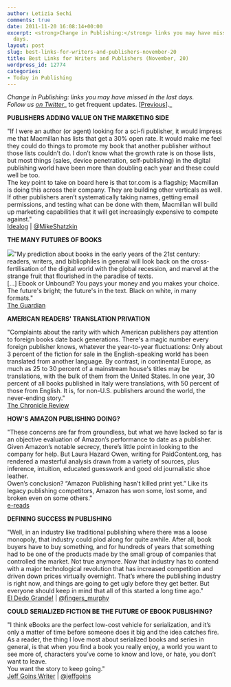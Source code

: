 ```yaml
---
author: Letizia Sechi
comments: true
date: 2011-11-20 16:08:14+00:00
excerpt: <strong>Change in Publishing:</strong> links you may have missed in the last
  days.
layout: post
slug: best-links-for-writers-and-publishers-november-20
title: Best Links for Writers and Publishers (November, 20)
wordpress_id: 12774
categories:
- Today in Publishing
---
```


_Change in Publishing: links you may have missed in the last days.  
Follow us [on Twitter](http://www.twitter.com/40kbooks)__ to get frequent updates. [[Previous](http://www.40kbooks.com/?p=12748)]._

**PUBLISHERS ADDING VALUE ON THE MARKETING SIDE**

"If I were an author (or agent) looking for a sci-fi publisher, it would impress me that Macmillan has lists that get a 30% open rate. It would make me feel they could do things to promote my book that another publisher without those lists couldn’t do. I don’t know what the growth rate is on those lists, but most things (sales, device penetration, self-publishing) in the digital publishing world have been more than doubling each year and these could well be too.  
The key point to take on board here is that tor.com is a flagship; Macmillan is doing this across their company. They are building other verticals as well. If other publishers aren’t systematically taking names, getting email permissions, and testing what can be done with them, Macmillan will build up marketing capabilities that it will get increasingly expensive to compete against."  
[Idealog](http://www.idealog.com/blog/publishers-adding-value-on-the-marketing-side?utm_source=rss&utm_medium=rss&utm_campaign=publishers-adding-value-on-the-marketing-side) | [@MikeShatzkin](http://twitter.com/mikeshatzkin)

**THE MANY FUTURES OF BOOKS**

[![](http://www.40kbooks.com/wp-content/uploads/Ebook-reader-in-Waterston-007.jpg)](http://www.40kbooks.com/?attachment_id=12775)"My prediction about books in the early years of the 21st century: readers, writers, and bibliophiles in general will look back on the cross-fertilisation of the digital world with the global recession, and marvel at the strange fruit that flourished in the paradise of texts.  
[...] Ebook or Unbound? You pays your money and you makes your choice. The future's bright; the future's in the text. Black on white, in many formats."  
[The Guardian](http://www.guardian.co.uk/books/booksblog/2011/nov/17/many-futures-books)

**AMERICAN READERS' TRANSLATION PRIVATION**

"Complaints about the rarity with which American publishers pay attention to foreign books date back generations. There's a magic number every foreign publisher knows, whatever the year-to-year fluctuations: Only about 3 percent of the fiction for sale in the English-speaking world has been translated from another language. By contrast, in continental Europe, as much as 25 to 30 percent of a mainstream house's titles may be translations, with the bulk of them from the United States. In one year, 30 percent of all books published in Italy were translations, with 50 percent of those from English. It is, for non-U.S. publishers around the world, the never-ending story."  
[The Chronicle Review](http://chronicle.com/article/American-Readers-Translation/129698/?key=GTggIgNhZylKY3xkNzpHYT9XO3FhMB8hY3dKOH52bl1cEw%3D%3D)

**HOW'S AMAZON PUBLISHING DOING?**

"These concerns are far from groundless, but what we have lacked so far is an objective evaluation of Amazon’s performance to date as a publisher. Given Amazon’s notable secrecy, there’s little point in looking to the company for help. But Laura Hazard Owen, writing for PaidContent.org, has rendered a masterful analysis drawn from a variety of sources, plus inference, intuition, educated guesswork and good old journalistic shoe leather.  
Owen’s conclusion? “Amazon Publishing hasn’t killed print yet.” Like its legacy publishing competitors, Amazon has won some, lost some, and broken even on some others."  
[e-reads](http://ereads.com/2011/11/hows-amazon-publishing-doing.html)

**DEFINING SUCCESS IN PUBLISHING**

"Well, in an industry like traditional publishing where there was a loose monopoly, that industry could plod along for quite awhile. After all, book buyers have to buy something, and for hundreds of years that something had to be one of the products made by the small group of companies that controlled the market. Not true anymore. Now that industry has to contend with a major technological revolution that has increased competition and driven down prices virtually overnight. That’s where the publishing industry is right now, and things are going to get ugly before they get better. But everyone should keep in mind that all of this started a long time ago."  
[El Dedo Grande!](http://www.fingersmurphy.com/blog/554/defining-success-in-publishing/) | [@fingers_murphy](http://twitter.com/#!/search/fingers_murphy)

**COULD SERIALIZED FICTION BE THE FUTURE OF EBOOK PUBLISHING?**

"I think eBooks are the perfect low-cost vehicle for serialization, and it’s only a matter of time before someone does it big and the idea catches fire. As a reader, the thing I love most about serialized books and series in general, is that when you find a book you really enjoy, a world you want to see more of, characters you’ve come to know and love, or hate, you don’t want to leave.  
You want the story to keep going."  
[Jeff Goins Writer](http://goinswriter.com/ebook-series/) | [@jeffgoins](https://twitter.com/intent/user?screen_name=jeffgoins)
